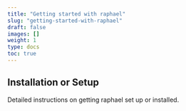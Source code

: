 ```yaml
---
title: "Getting started with raphael"
slug: "getting-started-with-raphael"
draft: false
images: []
weight: 1
type: docs
toc: true
---
```


## Installation or Setup
Detailed instructions on getting raphael set up or installed.

